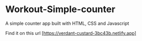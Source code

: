 # Workout-Simple-counter
A simple counter app built with HTML, CSS and Javascript

Find it on this url [https://verdant-custard-3bc43b.netlify.app]
